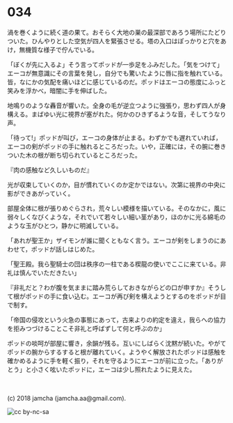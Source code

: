# 034

渦を巻くように続く道の果て。おそらく大地の巣の最深部であろう場所にたどりついた。ひんやりとした空気が四人を緊張させる。塔の入口はぽっかりと穴をあけ，無機質な様子で佇んでいる。  

「ぼくが先に入るよ」そう言ってポッドが一歩足をふみだした。「気をつけて」エーコが無意識にその言葉を発し，自分でも驚いたように唇に指を触れている。皆，なにかの気配を痛いほどに感じているのだ。ポッドはエーコの態度にふっと笑みを浮かべ，暗闇に手を伸ばした。  

地鳴りのような轟音が響いた。全身の毛が逆立つように強張り，思わず四人が身構える。まばゆい光に視界が塞がれた。何かのひきずるような音，そしてうなり声。  

「待って!」ポッドが叫び，エーコの身体が止まる。わずかでも遅れていれば，エーコの剣がポッドの手に触れるところだった。いや，正確には，その腕に巻きついた木の根が断ち切られているところだった。  

『肉の感触など久しいものだ』  

光が収束していくのか，目が慣れていくのか定かではない。次第に視界の中央に影ができあがっていく。  

部屋全体に根が張りめぐらされ，荒々しい模様を描いている。そのなかに，風に弱々しくなびくような，それでいて若々しい細い茎があり，ほのかに光る綿毛のような玉がひとつ，静かに明滅している。  

「あれが聖王か」ザイモンが誰に聞くともなく言う。エーコが剣をしまうのにあわせて，ポッドが話しはじめた。  

「聖王殿。我ら聖騎士の団は秩序の一柱である楔龍の使いでここに来ている。非礼は慎んでいただきたい」  

『非礼だと？わが腹を気ままに踏み荒らしておきながらどの口が申すか』そうして根がポッドの手に食い込む。エーコが再び剣を構えようとするのをポッドが目で制す。  

「帝国の侵攻という火急の事態にあって，古来よりの約定を違え，我らへの協力を拒みつづけることこそ非礼と呼ばずして何と呼ぶのか」  

ポッドの啖呵が部屋に響き，余韻が残る。互いにしばらく沈黙が続いた。やがてポッドの腕からするすると根が離れていく。ようやく解放されたポッドは感触を確かめるように手を軽く振り，それを守るようにエーコが前に立った。「ありがとう」と小さく呟いたポッドに，エーコは少し照れたように見えた。  

<br>  
<br>  
(c) 2018 jamcha (jamcha.aa@gmail.com).  

![cc by-nc-sa](http://i.creativecommons.org/l/by-nc-sa/4.0/88x31.png)